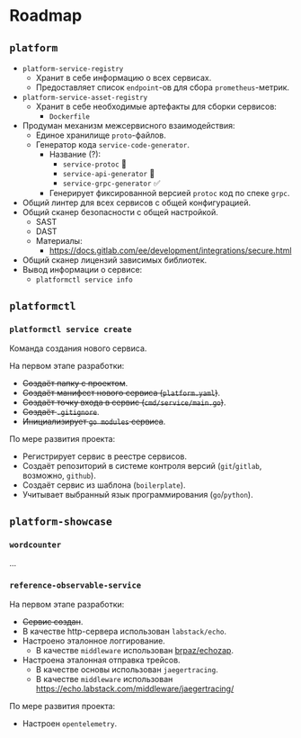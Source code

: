 # Roadmap

## `platform`

* `platform-service-registry`
    * Хранит в себе информацию о всех сервисах.
    * Предоставляет список `endpoint`-ов для сбора `prometheus`-метрик.
* `platform-service-asset-registry`
    * Хранит в себе необходимые артефакты для сборки сервисов:
        * `Dockerfile`
* Продуман механизм межсервисного взаимодействия:
    * Единое хранилище `proto`-файлов.
    * Генератор кода `service-code-generator`.
        * Название (?):
            * `service-protoc` :thinking:
            * `service-api-generator` :thinking:
            * `service-grpc-generator` :white_check_mark:
        * Генерирует фиксированной версией `protoc` код по спеке `grpc`.
* Общий линтер для всех сервисов с общей конфигурацией.
* Общий сканер безопасности с общей настройкой.
    * SAST
    * DAST
    * Материалы:
        * https://docs.gitlab.com/ee/development/integrations/secure.html
* Общий сканер лицензий зависимых библиотек.
* Вывод информации о сервисе:
  * `platformctl service info`

## `platformctl`

### `platformctl service create`

Команда создания нового сервиса.

На первом этапе разработки:

* ~~Создаёт папку с проектом~~.
* ~~Создаёт манифест нового сервиса (`platform.yaml`)~~.
* ~~Создаёт точку входа в сервис (`cmd/service/main.go`)~~.
* ~~Создаёт `.gitignore`~~.
* ~~Инициализирует `go modules` сервиса~~.

По мере развития проекта:

* Регистрирует сервис в реестре сервисов.
* Создаёт репозиторий в системе контроля версий (`git`/`gitlab`,
  возможно, `github`).
* Создаёт сервис из шаблона (`boilerplate`).
* Учитывает выбранный язык программирования (`go`/`python`).

## `platform-showcase`

### `wordcounter`

...

### `reference-observable-service`

На первом этапе разработки:

* ~~Сервис создан~~.
* В качестве http-сервера использован `labstack/echo`.
* Настроено эталонное логгирование.
    * В качестве `middleware`
      использован [brpaz/echozap](https://github.com/brpaz/echozap).
* Настроена эталонная отправка трейсов.
    * В качестве основы использован `jaegertracing`.
    * В качестве `middleware`
      использован https://echo.labstack.com/middleware/jaegertracing/

По мере развития проекта:

* Настроен `opentelemetry`.
